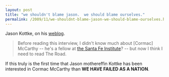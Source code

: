 ```yaml
---
layout: post
title: "we shouldn't blame jason.  we should blame ourselves."
permalink: /2009/11/we-shouldnt-blame-jason-we-should-blame-ourselves.html
---
```


Jason Kottke, on his [weblog](http://kottke.org/09/11/cormac-mccarthy-interview).

> Before reading this interview, I didn't know much about \[Cormac\] McCarthy -- he's a fellow at [the Santa Fe Institute](http://en.wikipedia.org/wiki/Santa_Fe_Institute#Resident_faculty)? \-\- but now I think I need to read The Road.

If this truly is the first time that Jason mothereffin Kottke has been interested in Cormac McCarthy than **WE HAVE FAILED AS A NATION**.